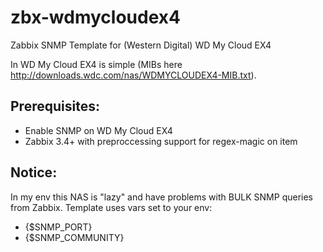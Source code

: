 # zbx-wdmycloudex4
Zabbix SNMP Template for (Western Digital) WD My Cloud EX4

In WD My Cloud EX4 is simple (MIBs here http://downloads.wdc.com/nas/WDMYCLOUDEX4-MIB.txt). 

## Prerequisites:
 - Enable SNMP on WD My Cloud EX4
 - Zabbix 3.4+ with preproccessing support for regex-magic on item

## Notice:
In my env this NAS is "lazy" and have problems with BULK SNMP queries from Zabbix.
Template uses vars set to your env:
 - {$SNMP_PORT}
 - {$SNMP_COMMUNITY}


